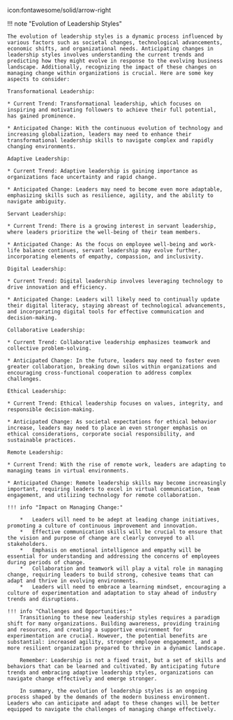 icon:fontawesome/solid/arrow-right

!!! note "Evolution of Leadership Styles"

    The evolution of leadership styles is a dynamic process influenced by various factors such as societal changes, technological advancements, economic shifts, and organizational needs. Anticipating changes in leadership styles involves understanding the current trends and predicting how they might evolve in response to the evolving business landscape. Additionally, recognizing the impact of these changes on managing change within organizations is crucial. Here are some key aspects to consider:

    Transformational Leadership:

    * Current Trend: Transformational leadership, which focuses on inspiring and motivating followers to achieve their full potential, has gained prominence.
    
    * Anticipated Change: With the continuous evolution of technology and increasing globalization, leaders may need to enhance their transformational leadership skills to navigate complex and rapidly changing environments.

    Adaptive Leadership:
    
    * Current Trend: Adaptive leadership is gaining importance as organizations face uncertainty and rapid change.
    
    * Anticipated Change: Leaders may need to become even more adaptable, emphasizing skills such as resilience, agility, and the ability to navigate ambiguity.

    Servant Leadership:
   
    * Current Trend: There is a growing interest in servant leadership, where leaders prioritize the well-being of their team members.
    
    * Anticipated Change: As the focus on employee well-being and work-life balance continues, servant leadership may evolve further, incorporating elements of empathy, compassion, and inclusivity.

    Digital Leadership:
    
    * Current Trend: Digital leadership involves leveraging technology to drive innovation and efficiency.
    
    * Anticipated Change: Leaders will likely need to continually update their digital literacy, staying abreast of technological advancements, and incorporating digital tools for effective communication and decision-making.

    Collaborative Leadership:

    * Current Trend: Collaborative leadership emphasizes teamwork and collective problem-solving.
    
    * Anticipated Change: In the future, leaders may need to foster even greater collaboration, breaking down silos within organizations and encouraging cross-functional cooperation to address complex challenges.

    Ethical Leadership:
    
    * Current Trend: Ethical leadership focuses on values, integrity, and responsible decision-making.
    
    * Anticipated Change: As societal expectations for ethical behavior increase, leaders may need to place an even stronger emphasis on ethical considerations, corporate social responsibility, and sustainable practices.

    Remote Leadership:
    
    * Current Trend: With the rise of remote work, leaders are adapting to managing teams in virtual environments.
    
    * Anticipated Change: Remote leadership skills may become increasingly important, requiring leaders to excel in virtual communication, team engagement, and utilizing technology for remote collaboration.

    !!! info "Impact on Managing Change:"

        *	Leaders will need to be adept at leading change initiatives, promoting a culture of continuous improvement and innovation.
        *	Effective communication skills will be crucial to ensure that the vision and purpose of change are clearly conveyed to all stakeholders.
        *	Emphasis on emotional intelligence and empathy will be essential for understanding and addressing the concerns of employees during periods of change.
        *	Collaboration and teamwork will play a vital role in managing change, requiring leaders to build strong, cohesive teams that can adapt and thrive in evolving environments.
        *	Leaders will need to embrace a learning mindset, encouraging a culture of experimentation and adaptation to stay ahead of industry trends and disruptions.

    !!! info "Challenges and Opportunities:"
        Transitioning to these new leadership styles requires a paradigm shift for many organizations. Building awareness, providing training and resources, and creating a supportive environment for experimentation are crucial. However, the potential benefits are substantial: increased agility, stronger employee engagement, and a more resilient organization prepared to thrive in a dynamic landscape.

        Remember: Leadership is not a fixed trait, but a set of skills and behaviors that can be learned and cultivated. By anticipating future trends and embracing adaptive leadership styles, organizations can navigate change effectively and emerge stronger.

        In summary, the evolution of leadership styles is an ongoing process shaped by the demands of the modern business environment. Leaders who can anticipate and adapt to these changes will be better equipped to navigate the challenges of managing change effectively.
